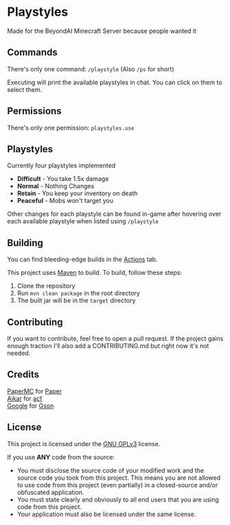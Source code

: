 # Playstyles
Made for the BeyondAI Minecraft Server because people wanted it

## Commands
There's only one command:
`/playstyle` (Also `/ps` for short)

Executing will print the available playstyles in chat.
You can click on them to select them.

## Permissions
There's only one permission:
`playstyles.use`

## Playstyles
Currently four playstyles implemented
- **Difficult** - You take 1.5x damage
- **Normal** - Nothing Changes
- **Retain** - You keep your inventory on death
- **Peaceful** - Mobs won't target you

Other changes for each playstyle can be found in-game after hovering over each available playstyle when listed using `/playstyle`

## Building
You can find bleeding-edge builds in the [Actions](https://github.com/BeyondChatbots/Playstyle/actions/) tab.

This project uses [Maven](https://maven.apache.org/) to build.
To build, follow these steps:
1. Clone the repository
2. Run `mvn clean package` in the root directory
3. The built jar will be in the `target` directory

## Contributing
If you want to contribute, feel free to open a pull request.
If the project gains enough traction I'll also add a CONTRIBUTING.md but right now it's not needed.

## Credits
[PaperMC](https://papermc.io/) for [Paper](https://papermc.io/software/paper)  
[Aikar](https://github.com/aikar) for [acf](https://github.com/aikar/commands)  
[Google](https://github.com/google) for [Gson](https://github.com/google/gson)


## License
This project is licensed under the [GNU GPLv3](https://choosealicense.com/licenses/gpl-3.0/) license.

If you use **ANY** code from the source:
- You must disclose the source code of your modified work and the source code you took from this project. This means you are not allowed to use code from this project (even partially) in a closed-source and/or obfuscated application.
- You must state clearly and obviously to all end users that you are using code from this project.
- Your application must also be licensed under the same license.
